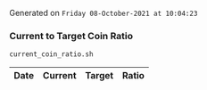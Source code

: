 Generated on `Friday 08-October-2021 at 10:04:23`

### Current to Target Coin Ratio
`current_coin_ratio.sh`

Date|Current|Target|Ratio
---|---|---|---
